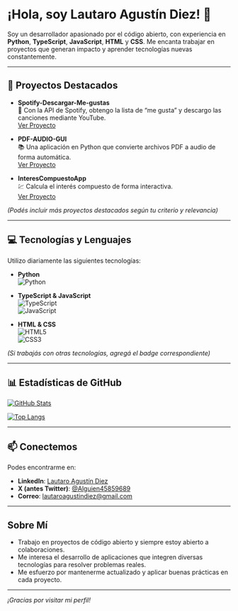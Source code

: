 # ¡Hola, soy Lautaro Agustín Diez! 👋

Soy un desarrollador apasionado por el código abierto, con experiencia en **Python**, **TypeScript**, **JavaScript**, **HTML** y **CSS**. Me encanta trabajar en proyectos que generan impacto y aprender tecnologías nuevas constantemente.

---

## 🚀 Proyectos Destacados

- **Spotify-Descargar-Me-gustas**  
  🎵 Con la API de Spotify, obtengo la lista de “me gusta” y descargo las canciones mediante YouTube.  
  [Ver Proyecto](https://github.com/Diez111/Spotify-Descargar-Me-gustas)

- **PDF-AUDIO-GUI**  
  📚 Una aplicación en Python que convierte archivos PDF a audio de forma automática.  
  [Ver Proyecto](https://github.com/Diez111/PDF-AUDIO-GUI)

- **InteresCompuestoApp**  
  💹 Calcula el interés compuesto de forma interactiva.  
  [Ver Proyecto](https://github.com/Diez111/InteresCompuestoApp)

*(Podés incluir más proyectos destacados según tu criterio y relevancia)*

---

## 💻 Tecnologías y Lenguajes

Utilizo diariamente las siguientes tecnologías:

- **Python**  
  ![Python](https://img.shields.io/badge/-Python-3776AB?style=flat&logo=python&logoColor=ffdd54)

- **TypeScript & JavaScript**  
  ![TypeScript](https://img.shields.io/badge/-TypeScript-3178C6?style=flat&logo=typescript&logoColor=white)  
  ![JavaScript](https://img.shields.io/badge/-JavaScript-F7DF1E?style=flat&logo=javascript&logoColor=black)

- **HTML & CSS**  
  ![HTML5](https://img.shields.io/badge/-HTML5-E34F26?style=flat&logo=html5&logoColor=white)  
  ![CSS3](https://img.shields.io/badge/-CSS3-1572B6?style=flat&logo=css3)

*(Si trabajás con otras tecnologías, agregá el badge correspondiente)*

---

## 📊 Estadísticas de GitHub

[![GitHub Stats](https://github-readme-stats.vercel.app/api?username=Diez111&show_icons=true&theme=radical)](https://github.com/anuraghazra/github-readme-stats)

[![Top Langs](https://github-readme-stats.vercel.app/api/top-langs/?username=Diez111&layout=compact)](https://github.com/anuraghazra/github-readme-stats)

---

## 📫 Conectemos

Podes encontrarme en:

- **LinkedIn**: [Lautaro Agustín Diez](http://www.linkedin.com/in/lautaro-agustin-diez-46916225b)
- **X (antes Twitter)**: [@Alguien45859689](https://x.com/Alguien45859689)
- **Correo**: [lautaroagustindiez@gmail.com](mailto:lautaroagustindiez@gmail.com)

---

## Sobre Mí

- Trabajo en proyectos de código abierto y siempre estoy abierto a colaboraciones.
- Me interesa el desarrollo de aplicaciones que integren diversas tecnologías para resolver problemas reales.
- Me esfuerzo por mantenerme actualizado y aplicar buenas prácticas en cada proyecto.

---

*¡Gracias por visitar mi perfil!*
